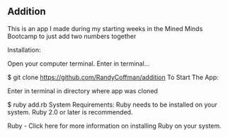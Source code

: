## Addition
This is an app I made during my starting weeks in the Mined Minds Bootcamp to just add two numbers together

Installation:

Open your computer terminal. Enter in terminal...

$ git clone https://github.com/RandyCoffman/addition
To Start The App:

Enter in terminal in directory where app was cloned

$ ruby add.rb
System Requirements:
Ruby needs to be installed on your system. Ruby 2.0 or later is recommended.

Ruby - Click here for more information on installing Ruby on your system.
